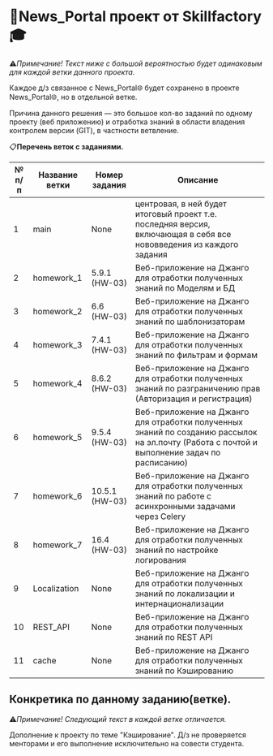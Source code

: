 # 📰News_Portal проект от Skillfactory🎓
⚠️*Примечание! Текст ниже с большой вероятностью будет одинаковым для каждой ветки данного проекта.*

Каждое д/з связанное с News_Portal🌐 будет сохранено в проекте News_Portal🌐, но в отдельной ветке. 

Причина данного решения — это большое кол-во заданий по одному проекту (веб приложению) и отработка знаний в области владения контролем версии (GIT), в частности ветвление.

📋**Перечень веток с заданиями.**

№ п/п| Название ветки | Номер задания  | Описание
------------ |----------------|----------------| -------------
1| main           | None           | центровая, в ней будет итоговый проект т.е. последняя версия, включающая в себя все нововведения из каждого задания
2| homework_1     | 5.9.1 (HW-03)  | Веб-приложение на Джанго для отработки полученных знаний по Моделям и БД
3| homework_2     | 6.6 (HW-03)    | Веб-приложение на Джанго для отработки полученных знаний по шаблонизаторам
4| homework_3     | 7.4.1 (HW-03)  | Веб-приложение на Джанго для отработки полученных знаний по фильтрам и формам
5| homework_4     | 8.6.2 (HW-03)  | Веб-приложение на Джанго для отработки полученных знаний по разграничению прав (Авторизация и регистрация)
6| homework_5     | 9.5.4 (HW-03)  | Веб-приложение на Джанго для отработки полученных знаний по созданию рассылок на эл.почту (Работа с почтой и выполнение задач по расписанию)
7| homework_6     | 10.5.1 (HW-03) | Веб-приложение на Джанго для отработки полученных знаний по работе с асинхронными задачами через Celery
8| homework_7     | 16.4 (HW-03)   | Веб-приложение на Джанго для отработки полученных знаний по настройке логирования
9| Localization   | None           | Веб-приложение на Джанго для отработки полученных знаний по локализации и интернационализации
10| REST_API       | None           | Веб-приложение на Джанго для отработки полученных знаний по REST API
11| cache          | None           | Веб-приложение на Джанго для отработки полученных знаний по Кэшированию



## Конкретика по данному заданию(ветке).

⚠️*Примечание! Следующий текст в каждой ветке отличается.*

Дополнение к проекту по теме "Кэширование".
Д/з не проверяется менторами и его выполнение исключительно на совести студента.


